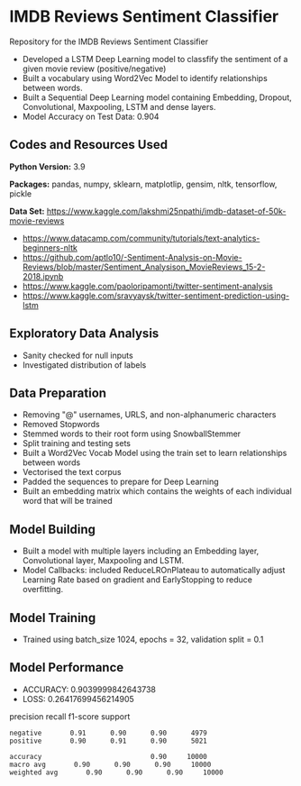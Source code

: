 # IMDB Reviews Sentiment Classifier

Repository for the IMDB Reviews Sentiment Classifier
- Developed a LSTM Deep Learning model to classfify the sentiment of a given movie review (positive/negative)
- Built a vocabulary using Word2Vec Model to identify relationships between words.
- Built a Sequential Deep Learning model containing Embedding, Dropout, Convolutional, Maxpooling, LSTM and dense layers.
- Model Accuracy on Test Data: 0.904
 
## Codes and Resources Used

**Python Version:** 3.9

**Packages:** pandas, numpy, sklearn, matplotlip, gensim, nltk, tensorflow, pickle

**Data Set:** https://www.kaggle.com/lakshmi25npathi/imdb-dataset-of-50k-movie-reviews

- https://www.datacamp.com/community/tutorials/text-analytics-beginners-nltk
- https://github.com/aptlo10/-Sentiment-Analysis-on-Movie-Reviews/blob/master/Sentiment_Analysison_MovieReviews_15-2-2018.ipynb
- https://www.kaggle.com/paoloripamonti/twitter-sentiment-analysis
- https://www.kaggle.com/sravyaysk/twitter-sentiment-prediction-using-lstm

## Exploratory Data Analysis

- Sanity checked for null inputs
- Investigated distribution of labels

## Data Preparation 

- Removing "@" usernames, URLS, and non-alphanumeric characters
- Removed Stopwords
- Stemmed words to their root form using SnowballStemmer
- Split training and testing sets
- Built a Word2Vec Vocab Model using the train set to learn relationships between words
- Vectorised the text corpus
- Padded the sequences to prepare for Deep Learning 
- Built an embedding matrix which contains the weights of each individual word that will be trained

## Model Building

- Built a model with multiple layers including an Embedding layer, Convolutional layer, Maxpooling and LSTM.
- Model Callbacks: included ReduceLROnPlateau to automatically adjust Learning Rate based on gradient and EarlyStopping to reduce overfitting.

## Model Training

- Trained using batch_size 1024, epochs = 32, validation split = 0.1

## Model Performance

- ACCURACY: 0.9039999842643738
- LOSS: 0.26417699456214905

 precision    recall  f1-score   support

    negative       0.91      0.90      0.90      4979
    positive       0.90      0.91      0.90      5021

    accuracy                           0.90     10000
    macro avg       0.90      0.90      0.90     10000
    weighted avg       0.90      0.90      0.90     10000
